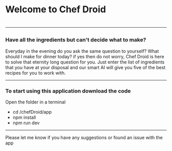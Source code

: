 <h1>Welcome to Chef Droid<h1>
<hr>
<h3>Have all the ingredients but can&apos;t decide what to make?</h3>
<p>Everyday in the evening do you ask the same question to yourself?
            What should I make for dinner today? if yes then do not worry,
            Chef Droid is here to solve that eternity long question for you.
            Just enter the list of ingredients that you have at your disposal
            and our smart AI will give you five of the best recipes for you to work with.
</p>

<hr>

<h3>To start using this application download the code</h3>
<p>Open the folder in a terminal</p>
<ul>
    <li>cd /chefDroid/app</li>
    <li>npm install</li>
    <li>npm run dev</li>
</ul>

<hr>

<p>Please let me know if you have any suggestions or found an issue with the app</p>
